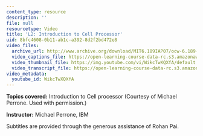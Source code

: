 ```yaml
---
content_type: resource
description: ''
file: null
resourcetype: Video
title: 'L2: Introduction to Cell Processor'
uid: 8bfc4608-0b11-ab1c-a392-8d2f2bd472e8
video_files:
  archive_url: http://www.archive.org/download/MIT6.189IAP07/ocw-6.189-iap07-lec02_300k.mp4
  video_captions_file: https://open-learning-course-data-rc.s3.amazonaws.com/6-189-multicore-programming-primer-january-iap-2007/bf0a6649c8525b54822871a1733863fc_WikcTwXQXfA.vtt
  video_thumbnail_file: https://img.youtube.com/vi/WikcTwXQXfA/default.jpg
  video_transcript_file: https://open-learning-course-data-rc.s3.amazonaws.com/6-189-multicore-programming-primer-january-iap-2007/721667903c71785ddd21c5199afd8505_WikcTwXQXfA.pdf
video_metadata:
  youtube_id: WikcTwXQXfA
---
```


**Topics covered:** Introduction to Cell processor (Courtesy of Michael Perrone. Used with permission.)

**Instructor:** Michael Perrone, IBM

Subtitles are provided through the generous assistance of Rohan Pai.
